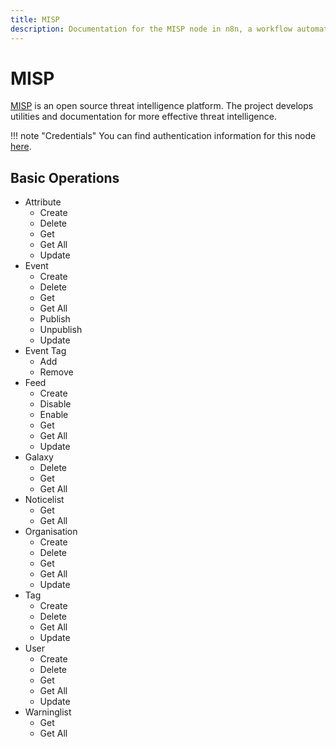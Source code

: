 ```yaml
---
title: MISP
description: Documentation for the MISP node in n8n, a workflow automation platform. Includes details of operations and configuration, and links to examples and credentials information.
---
```


# MISP

[MISP](https://www.misp-project.org/) is an open source threat intelligence platform. The project develops utilities and documentation for more effective threat intelligence. 

!!! note "Credentials"
    You can find authentication information for this node [here](/integrations/builtin/credentials/misp/).


## Basic Operations

* Attribute
    * Create
    * Delete
    * Get
    * Get All
    * Update
* Event
    * Create
    * Delete
    * Get
    * Get All
    * Publish
    * Unpublish
    * Update
* Event Tag
    * Add
    * Remove
* Feed
    * Create
    * Disable
    * Enable
    * Get
    * Get All
    * Update
* Galaxy
    * Delete
    * Get
    * Get All
* Noticelist
    * Get
    * Get All
* Organisation
    * Create
    * Delete
    * Get
    * Get All
    * Update
* Tag
    * Create
    * Delete
    * Get All
    * Update
* User
    * Create
    * Delete
    * Get
    * Get All
    * Update
* Warninglist
    * Get
    * Get All

